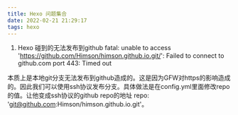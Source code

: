 ```yaml
---
title: Hexo 问题集合
date: 2022-02-21 21:29:17
tags: hexo
---
```

1. Hexo 碰到的无法发布到github
fatal: unable to access 'https://github.com/Himson/himson.github.io.git/': Failed to connect to github.com port 443: Timed out

本质上是本地git分支无法发布到github造成的。这是因为GFW对https的影响造成的。因此我们可以使用ssh协议发布分支。具体做法是在config.yml里面修改repo的值。让他变成ssh协议的github repo的地址 repo: 'git@github.com:Himson/himson.github.io.git'。
